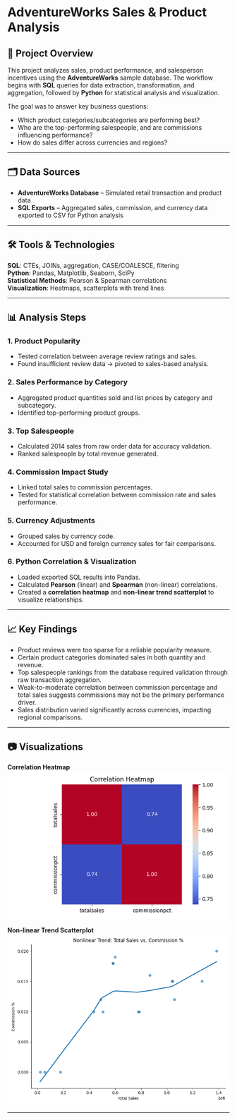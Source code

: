 # AdventureWorks Sales & Product Analysis  

## 📌 Project Overview  
This project analyzes sales, product performance, and salesperson incentives using the **AdventureWorks** sample database. The workflow begins with **SQL** queries for data extraction, transformation, and aggregation, followed by **Python** for statistical analysis and visualization.  

The goal was to answer key business questions:  
- Which product categories/subcategories are performing best?  
- Who are the top-performing salespeople, and are commissions influencing performance?  
- How do sales differ across currencies and regions?  

---

## 🗂 Data Sources  
- **AdventureWorks Database** – Simulated retail transaction and product data  
- **SQL Exports** – Aggregated sales, commission, and currency data exported to CSV for Python analysis  

---

## 🛠 Tools & Technologies  
**SQL**: CTEs, JOINs, aggregation, CASE/COALESCE, filtering  
**Python**: Pandas, Matplotlib, Seaborn, SciPy  
**Statistical Methods**: Pearson & Spearman correlations  
**Visualization**: Heatmaps, scatterplots with trend lines  

---

## 📊 Analysis Steps  

### 1. **Product Popularity**  
- Tested correlation between average review ratings and sales.  
- Found insufficient review data → pivoted to sales-based analysis.  

### 2. **Sales Performance by Category**  
- Aggregated product quantities sold and list prices by category and subcategory.  
- Identified top-performing product groups.  

### 3. **Top Salespeople**  
- Calculated 2014 sales from raw order data for accuracy validation.  
- Ranked salespeople by total revenue generated.  

### 4. **Commission Impact Study**  
- Linked total sales to commission percentages.  
- Tested for statistical correlation between commission rate and sales performance.  

### 5. **Currency Adjustments**  
- Grouped sales by currency code.  
- Accounted for USD and foreign currency sales for fair comparisons.  

### 6. **Python Correlation & Visualization**  
- Loaded exported SQL results into Pandas.  
- Calculated **Pearson** (linear) and **Spearman** (non-linear) correlations.  
- Created a **correlation heatmap** and **non-linear trend scatterplot** to visualize relationships.  

---

## 📈 Key Findings  
- Product reviews were too sparse for a reliable popularity measure.  
- Certain product categories dominated sales in both quantity and revenue.  
- Top salespeople rankings from the database required validation through raw transaction aggregation.  
- Weak-to-moderate correlation between commission percentage and total sales suggests commissions may not be the primary performance driver.  
- Sales distribution varied significantly across currencies, impacting regional comparisons.  

---

## 📷 Visualizations  

**Correlation Heatmap**  
![Correlation Heatmap](images/aw_heatmap.png)  

**Non-linear Trend Scatterplot**  
![Nonlinear Trend: Total Sales vs. Commission %](images/aw_non-linear_trend.png)  

---
